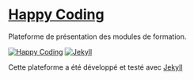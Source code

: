# [Happy Coding](https://github.com/flavien-hugs/happyCoding)

Plateforme de présentation des modules de formation.

[![Happy Coding](https://img.shields.io/badge/jekyll-V.0.0.1-yellowgreen.svg)](https://flavien-hugs.github.io/happyCoding)
[![Jekyll](https://img.shields.io/badge/Django-Version3-success.svg)](https://jekyllrb.com/)


Cette plateforme a été développé et testé avec [Jekyll](https://jekyllrb.com/)
